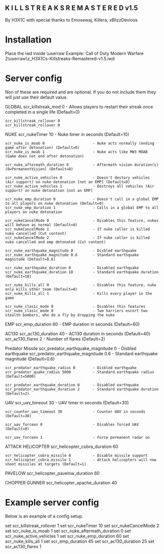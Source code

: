 K I L L S T R E A K S  R E M A S T E R E D  v1.5
-------------------------------------------
By H3X1C with special thanks to Emosewaj, Killera, xBlizzDevious


# Installation #
Place the iwd inside \userraw
Example: Call of Duty Modern Warfare 2\userraw\z_H3X1Cs-Killstreaks-Remastered-v1.5.iwd

# Server config #
Non of these are required and are optional. If you do not include them they will just use their default value.

GLOBAL
    scr_killstreak_mod 0                      - Allows players to restart their streak once completed in a single life (Default=0)

    scr_killstreak_rollover 0
    scr_killstreak_rollover 0

NUKE
    scr_nukeTimer 10 				        - Nuke timer in seconds (Default=10)

    scr_nuke_is_moab 0			            - Nuke acts normally (ending game after detonation) (Default=0)
    scr_nuke_is_moab 1			            - Nuke acts like MW3 MOAB (Game does not end after detonation)

    scr_nuke_aftermath_duration 0		    - Aftermath vision duration(s) (0=PermanentVision) (Default=0)

    scr_nuke_active_vehicles 0		        - Doesn't destory vehicles (Air support) on nuke detonation [not an EMP] (Default=0)
    scr_nuke_active_vehicles 1		        - Destroys all vehicles (Air support) on nuke detonation [not an EMP]

    scr_nuke_emp_duration 0			        - Doesn't call in a global EMP to all players on nuke detonation (Default=0)
    scr_nuke_emp_duration 1                 - Calls in a global EMP to all players on nuke detonation

    scr_nukeCancelMode 0 		            - Disables this feature, nukes will behave as normal (Default=0)
    scr_nukeCancelMode 1 		            - If nuke caller is killed nuke cancelled (Cut content)
    scr_nukeCancelMode 2 		            - If nuke caller is killed nuke cancelled and emp detonated (Cut content)

    scr_nuke_earthquake_magnitude 0		    - Disbled earthquake
    scr_nuke_earthquake_magnitude 0.6		- Standard earthquake magnitude (Default=0.6)

    scr_nuke_earthquake_duration 0			- Disabled earthquake 
    scr_nuke_earthquake_duration 10		    - Standard earthquake duration (Default=10)

    scr_nuke_kills_all 0			        - Disables this feature, nuke only kills other team (Default=0)
    scr_nuke_Kills_all 1			        - Kills every player in the game

    scr_nuke_clasic_mode 0                  - Disables this features 
    scr_nuke_clasic_mode 0                  - Two harriers escort two stealth bombers, who do a fly by dropping the nuke

EMP
    scr_emp_duration 60			            - EMP duration in seconds (Default=60)

AC130
    scr_ac130_duration 40 		            - AC130 duration in seconds (Default=40)
    scr_ac130_flares 2		                - Number of flares (Default=2)

Predator Missile
    scr_predator_earthquake_magnitude 0	    - Disbled earthquake
    scr_predator_earthquake_magnitude 0.6   - Standard earthquake magnitude (Default=0.6)

    scr_predator_earthquake_radius 0		- Disbled earthquake
    scr_predator_quake_radius 5000			- Standard earthquake radius (Default=5000)

    scr_predator_earthquake_duration 0		- Disabled earthquake
    scr_predator_earthquake_duration 2		- Standard earthquake duration (Default=2)

UAV
    scr_uav_timeout 30 				        - UAV timer in seconds (Default=30)

    scr_counter_uav_timeout 30		        - Counter UAV in seconds (Default=30)

    scr_uav_forceon 0                       - Disables forced UAV (Default=0)

    scr_uav_forceon 1                       - Force permanent radar on 

ATTACK HELICOPTER
    scr_helicopter_cobra_duration 60

    scr_helicopter_cobra_missile 0          - Disable missile support 
    scr_helicopter_cobra_missile 1          - Attack helicopters will now shoot missiles at targets (Default=1)

PAVELOW
    scr_helicopter_pavelow_duration 60

CHOPPER GUNNER
    scr_helicopter_apache_duration 40




# Example server config #
Below is an example of a config setup.

set scr_killstreak_rollover 1
set scr_nukeTimer 10
set scr_nukeCancelMode 2
set scr_nuke_is_moab 1
set scr_nuke_aftermath_duration 0
set scr_nuke_active_vehicles 1
set scr_nuke_emp_duration 60
set scr_nuke_kills_all 1
set scr_emp_duration 45
set scr_ac130_duration 25
set scr_ac130_flares 1
